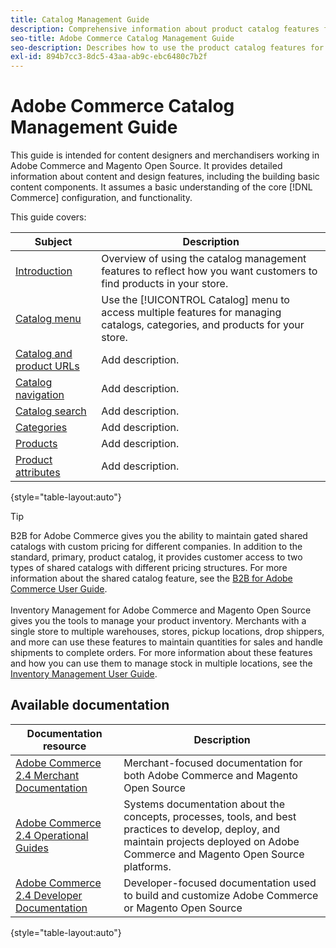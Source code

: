 ```yaml
---
title: Catalog Management Guide
description: Comprehensive information about product catalog features for Adobe Commerce and Magento Open Source administrators and eCommerce merchandisers.
seo-title: Adobe Commerce Catalog Management Guide
seo-description: Describes how to use the product catalog features for Adobe Commerce and Magento Open Source.
exl-id: 894b7cc3-8dc5-43aa-ab9c-ebc6480c7b2f
---
```

# Adobe Commerce Catalog Management Guide

This guide is intended for content designers and merchandisers working in Adobe Commerce and Magento Open Source. It provides detailed information about content and design features, including the building basic content components. It assumes a basic understanding of the core [!DNL Commerce] configuration, and functionality.

This guide covers:

| Subject | Description |
| ------- | ----------- |
| [Introduction](introduction.md) | Overview of using the catalog management features to reflect how you want customers to find products in your store.|
| [Catalog menu](catalog-menu.md) | Use the [!UICONTROL Catalog] menu to access multiple features for managing catalogs, categories, and products for your store. |
| [Catalog and product URLs](catalog-urls.md) | Add description. |
| [Catalog navigation](navigation.md) | Add description. |
| [Catalog search](search.md) | Add description. |
| [Categories](categories.md) | Add description. |
| [Products](products-list.md) | Add description. |
| [Product attributes](product-attributes.md) | Add description. |

{style="table-layout:auto"}

>[!TIP]
>
>B2B for Adobe Commerce gives you the ability to maintain gated shared catalogs with custom pricing for different companies. In addition to the standard, primary, product catalog, it provides customer access to two types of shared catalogs with different pricing structures. For more information about the shared catalog feature, see the [B2B for Adobe Commerce User Guide](../b2b/catalog-shared.md).
><br/><br/>
>Inventory Management for Adobe Commerce and Magento Open Source gives you the tools to manage your product inventory. Merchants with a single store to multiple warehouses, stores, pickup locations, drop shippers, and more can use these features to maintain quantities for sales and handle shipments to complete orders. For more information about these features and how you can use them to manage stock in multiple locations, see the [Inventory Management User Guide](../inventory-management/introduction.md).


## Available documentation

| Documentation resource | Description |
|----------------------- | ----------- |
| [Adobe Commerce 2.4 Merchant Documentation](../landing/home.md) | Merchant-focused documentation for both Adobe Commerce and Magento Open Source |
| [Adobe Commerce 2.4 Operational Guides](https://experienceleague.adobe.com/docs/commerce-operations/operational-guides/home.html) | Systems documentation about the concepts, processes, tools, and best practices to develop, deploy, and maintain projects deployed on Adobe Commerce and Magento Open Source platforms.|
| [Adobe Commerce 2.4 Developer Documentation](https://devdocs.magento.com/) | Developer-focused documentation used to build and customize Adobe Commerce or Magento Open Source |

{style="table-layout:auto"}

